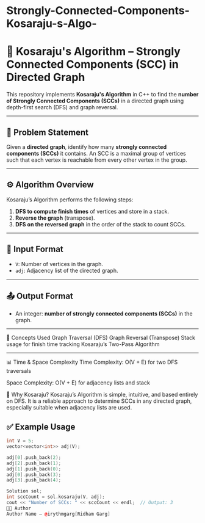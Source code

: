 # Strongly-Connected-Components-Kosaraju-s-Algo-

# 🔁 Kosaraju's Algorithm – Strongly Connected Components (SCC) in Directed Graph

This repository implements **Kosaraju's Algorithm** in C++ to find the **number of Strongly Connected Components (SCCs)** in a directed graph using depth-first search (DFS) and graph reversal.

---

## 📌 Problem Statement

Given a **directed graph**, identify how many **strongly connected components (SCCs)** it contains. An SCC is a maximal group of vertices such that each vertex is reachable from every other vertex in the group.

---

## ⚙️ Algorithm Overview

Kosaraju’s Algorithm performs the following steps:

1. **DFS to compute finish times** of vertices and store in a stack.
2. **Reverse the graph** (transpose).
3. **DFS on the reversed graph** in the order of the stack to count SCCs.

---

## 🧾 Input Format

- `V`: Number of vertices in the graph.
- `adj`: Adjacency list of the directed graph.

---

## 📤 Output Format

- An integer: **number of strongly connected components (SCCs)** in the graph.

---
🧠 Concepts Used
Graph Traversal (DFS)
Graph Reversal (Transpose)
Stack usage for finish time tracking
Kosaraju’s Two-Pass Algorithm

---
📊 Time & Space Complexity
Time Complexity: O(V + E) for two DFS traversals

Space Complexity: O(V + E) for adjacency lists and stack

🔁 Why Kosaraju?
Kosaraju’s Algorithm is simple, intuitive, and based entirely on DFS. It is a reliable approach to determine SCCs in any directed graph, especially suitable when adjacency lists are used.
## ✅ Example Usage

```cpp
int V = 5;
vector<vector<int>> adj(V);

adj[0].push_back(2);
adj[2].push_back(1);
adj[1].push_back(0);
adj[0].push_back(3);
adj[3].push_back(4);

Solution sol;
int sccCount = sol.kosaraju(V, adj);
cout << "Number of SCCs: " << sccCount << endl;  // Output: 3
👨‍💻 Author
Author Name – @irythmgarg[Ridham Garg]

